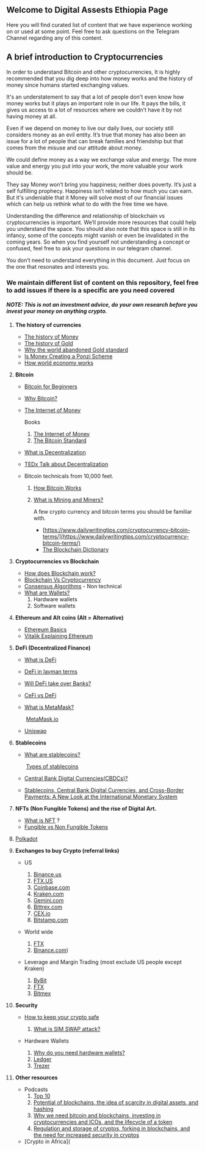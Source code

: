 ## Welcome to Digital Assests Ethiopia Page

Here you will find curated list of content that we have experience working on or used at some point. Feel free to ask questions on the Telegram Channel regarding any of this content.

## A brief introduction to Cryptocurrencies

In order to understand Bitcoin and other cryptocurrencies, It is highly recommended that you dig deep into how money works and the history of money since humans started exchanging values.

It's an understatement to say that a lot of people don't even know how money works but it plays an important role in our life. It pays the bills, it gives us access to a lot of resources where we couldn’t have it by not having money at all.

Even if we depend on money to live our daily lives, our society still considers money as an evil entity. It’s true that money has also been an issue for a lot of people that can break families and friendship but that comes from the misuse and our attitude about money.

We could define money as a way we exchange value and energy. The more value and energy you put into your work, the more valuable your work should be. 

They say Money won’t bring you happiness; neither does poverty. It’s just a self fulfilling prophecy. Happiness isn’t related to how much you can earn. But it's undeniable that it Money will solve most of our financial issues which can help us rethink what to do with the free time we have.   

Understanding the difference and relationship of blockchain vs cryptocurrencies is important. We’ll provide more resources that could help you understand the space. You should also note that this space is still in its infancy, some of the concepts might vanish or even be invalidated in the coming years. So when you find yourself not understanding a concept or confused, feel free to ask your questions in our telegram channel. 

You don’t need to understand everything in this document. Just focus on the one that resonates and interests you. 

### We maintain different list of content on this repository, feel free to add issues if there is a specific are you need covered

#### *NOTE: This is not an investment advice, do your own research before you invest your money on anything crypto.*


1. **The history of currencies**

   - [The history of Money](https://www.youtube.com/watch?v=YCN2aTlocOw) 
   - [The history of Gold](https://www.youtube.com/watch?v=d3PCjk7YAo0)
   - [Why the world abandoned Gold standard](https://www.youtube.com/watch?v=xB9ToM4D5AI)
   - [Is Money Creating a Ponzi Scheme](https://www.youtube.com/watch?v=3zAvyTKj5-0) 
   - [How world economy works](https://www.youtube.com/watch?v=PHe0bXAIuk0)

2. **Bitcoin**

   - [Bitcoin for Beginners](https://www.youtube.com/watch?v=UlKZ83REIkA)

   - [Why Bitcoin?](https://www.youtube.com/watch?v=l1si5ZWLgy0)

   - [The Internet of Money](https://www.youtube.com/watch?v=rc744Z9IjhY)

     Books

     1. [The Internet of Money](https://www.amazon.com/Internet-Money-Andreas-M-Antonopoulos-ebook/dp/B01L9WM0H8/ref=sr_1_1?crid=3IC3EZHV5P06J&dchild=1&keywords=the+internet+of+money&qid=1611358794&sprefix=the+internet+of+mone%2Caps%2C274&sr=8-1)
     2. [The Bitcoin Standard](https://www.amazon.com/The-Bitcoin-Standard-audiobook/dp/B07D81VLQH/ref=sr_1_1?crid=20A0R3676SR51&dchild=1&keywords=the+bitcoin+standard&qid=1611358872&sprefix=the+bitcoin+st%2Caps%2C377&sr=8-1)

   - [What is Decentralization](https://www.youtube.com/watch?v=R1ccwyP6fjc)

   - [TEDx Talk about Decentralization](https://www.youtube.com/watch?v=8oeiOeDq_Nc)

   - Bitcoin technicals from 10,000 feet.

     1. [How Bitcoin Works](https://www.youtube.com/watch?v=l9jOJk30eQs)

     2. [What is Mining and Miners?](https://www.youtube.com/watch?v=L-Qhv8kLESY)

        A few crypto currency and bitcoin terms you should be familiar with.

        - [https://www.dailywritingtips.com/cryptocurrency-bitcoin-terms/](https://www.dailywritingtips.com/cryptocurrency-bitcoin-terms/)
        - [The Blockchain Dictionary](https://telegra.ph/the-blockchain-dictionary-01-05)  

3. **Cryptocurrencies vs Blockchain**

   - [How does Blockchain work?](https://www.youtube.com/watch?v=SSo_EIwHSd4)
   - [Blockchain Vs Cryptocurrency](https://medium.com/datadriveninvestor/blockchain-vs-cryptocurrency-how-the-two-relate-to-each-other-edf7632fe9de)
   - [Consensus Algorithms](https://www.geeksforgeeks.org/consensus-algorithms-in-blockchain/) - Non technical
   - [What are Wallets?](https://www.youtube.com/watch?v=C8hfHYrkQDk)
     1. Hardware wallets
     2. Software wallets

4. **Ethereum and Alt coins (Alt = Alternative)**

   - [Ethereum Basics](https://www.youtube.com/watch?v=MYOvvOyStvg) 
   - [Vitalik Explaining Ethereum](https://www.youtube.com/watch?v=TDGq4aeevgY)

5. **DeFi (Decentralized Finance)**

   - [What is DeFi](https://www.youtube.com/watch?v=btB__oHQ0sU)

   - [DeFi in layman terms](https://www.youtube.com/watch?v=RxrqNmv2tR0)

   - [Will DeFi take over Banks?](https://newsletter.banklesshq.com/p/defi-will-do-to-banks-what-the-internet)

   - [CeFi vs DeFi](https://www.ledger.com/defi-vs-cefi-how-defi-measures-up#:~:text=DeFi%20refers%20to%20the%20decentralized,with%20the%20new%20digital%20asset)

   - [What is MetaMask?](https://www.youtube.com/watch?v=YVgfHZMFFFQ) 

     ​	[MetaMask.io](https://metamask.io/) 

   - [Uniswap](https://decrypt.co/resources/what-is-uniswap) 

6. **Stablecoins**

   - [What are stablecoins?](https://www.youtube.com/watch?v=GsSSLDzKCOE)

     ​	[Types of stablecoins](https://coincentral.com/types-of-stablecoins/)

   - [Central Bank Digital Currencies(CBDCs)?](https://www.youtube.com/watch?v=bAIS6-AjYOE)

   - [Stablecoins, Central Bank Digital Currencies, and Cross-Border Payments: A New Look at the International Monetary System](https://www.imf.org/en/News/Articles/2019/05/13/sp051419-stablecoins-central-bank-digital-currencies-and-cross-border-payments)

7. **NFTs (Non Fungible Tokens) and the rise of Digital Art.**

   - [What is NFT](https://cointelegraph.com/magazine/nonfungible-tokens/) ?
   - [Fungible vs Non Fungible Tokens](https://cointelegraph.com/magazine/nonfungible-tokens/#fungible-vs-non-fungible)

8. [Polkadot](https://polkadot.network/what-is-polkadot-a-brief-introduction/)

9. **Exchanges to buy Crypto (referral links)**

   - US 
     1. [Binance.us](https://accounts.binance.us/en/register?ref=35011466)
     2. [FTX.US](https://FTX.US) 
     3. [Coinbase.com](https://www.coinbase.com/join/abdiss_4)
     4. [Kraken.com](https://Kraken.com) 
     5. [Gemini.com](https://Gemini.com) 
     6. [Bittrex.com](https://bittrex.com/) 
     7. [CEX.io](https://CEX.io) 
     8. [Bitstamp.com](https://Bitstamp.com)  

   - World wide
     1. [FTX](https://ftx.com/#a=2170531)
     2. [Binance.com](https://www.binance.com/en/register?ref=UGNLAMAK))

   - Leverage and Margin Trading (most exclude US people except Kraken)
     1. [ByBit](https://www.bybit.com/en-US/invite?ref=RPXYw)
     2. [FTX](https://ftx.com/#a=2170531)
     3. [Bitmex](https://www.bitmex.com)

10. **Security**

    - [How to keep your crypto safe](https://decrypt.co/34481/how-to-keep-your-bitcoin-safe-and-secure)
      1. [What is SIM SWAP attack?](https://www.efani.com/blog/everything-about-sim-swap/)

    - Hardware Wallets
      1. [Why do you need hardware wallets?](https://medium.com/ledger-on-security-and-blockchain/ledger-101-part-1-do-you-really-need-a-hardware-wallet-7f5abbadd945#:~:text=The%20main%20principle%20behind%20hardware,get%20hacked%20and%20lose%20everything.)
      2. [Ledger](https://www.ledger.com/)
      3. [Trezer](https://trezor.io/) 

11. **Other resources**

    - Podcasts
      1. [Top 10](https://www.forbes.com/sites/tatianakoffman/2020/06/19/top-10-crypto-podcasts-of-2020/?sh=1175dcec3064)
      2. [Potential of blockchains, the idea of scarcity in digital assets, and hashing](https://www.joincolossus.com/episodes/39800754/lowin-hash-power-part-1)
      3. [Why we need bitcoin and blockchains, investing in cryptocurrencies and ICOs, and the lifecycle of a token](https://www.joincolossus.com/episodes/27167205/seims-hash-power-part-2)
      4. [Regulation and storage of cryptos, forking in blockchains, and the need for increased security in cryptos](https://www.joincolossus.com/episodes/45490117/ehrsam-hash-power-part-3)
    - [Crypto in Africa](
